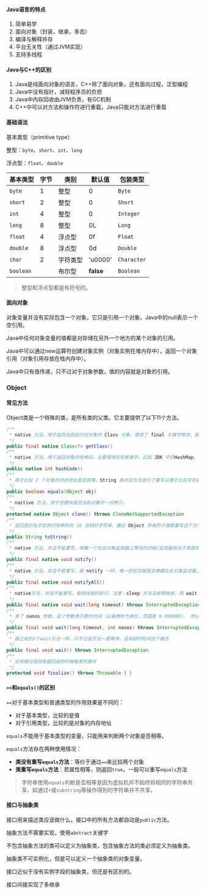 #### Java语言的特点

1. 简单易学
2. 面向对象（封装，继承，多态）
3. 编译与解释并存
4. 平台无关性（通过JVM实现）
5. 支持多线程

#### Java与C++的区别

1. Java是纯面向对象的语言，C++除了面向对象，还有面向过程，泛型编程
2. Java中没有指针，减轻程序员的负担
3. Java中内存回收由JVM负责，有GC机制
4. C++中可以对方法和操作符进行重载，Java只能对方法进行重载

#### 基础语法

基本类型（primitive type）

整型：`byte`、`short`、`int`、`long`

浮点型：`float`、`double`

| 基本类型  | 字节 | 类别     | 默认值    | 包装类型    |
| --------- | ---- | -------- | --------- | ----------- |
| `byte`    | 1    | 整型     | 0         | `Byte`      |
| `short`   | 2    | 整型     | 0         | `Short`     |
| `int`     | 4    | 整型     | 0         | `Integer`   |
| `long`    | 8    | 整型     | 0L        | `Long`      |
| `float`   | 4    | 浮点型   | 0f        | `Float`     |
| `double`  | 8    | 浮点型   | 0d        | `Double`    |
| `char`    | 2    | 字符类型 | 'u0000'   | `Character` |
| `boolean` |      | 布尔型   | **false** | `Boolean`   |

> 整型和浮点型都是有符号的。



#### 面向对象

对象变量并没有实际包含一个对象，它只是引用一个对象，Java中的null表示一个空引用。

Java中任何对象变量的值都是对存储在另外一个地方的某个对象的引用。

Java中可以通过new运算符创建对象实例（对象实例在堆内存中），返回一个对象引用（对象引用存放在栈内存中）。

Java中只有值传递，只不过对于对象参数，值的内容就是对象的引用。

### Object

#### 常见方法

Object类是一个特殊的类，是所有类的父类。它主要提供了以下11个方法。

```java
/**
 * native 方法，用于返回当前运行时对象的 Class 对象，使用了 final 关键字修饰，故不允许子类重写。
 */
public final native Class<?> getClass()
/**
 * native 方法，用于返回对象的哈希码，主要使用在哈希表中，比如 JDK 中的HashMap。
 */
public native int hashCode()
/**
 * 用于比较 2 个对象的内存地址是否相等，String 类对该方法进行了重写以用于比较字符串的值是否相等。
 */
public boolean equals(Object obj)
/**
 * naitive 方法，用于创建并返回当前对象的一份拷贝。
 */
protected native Object clone() throws CloneNotSupportedException
/**
 * 返回类的名字实例的哈希码的 16 进制的字符串。建议 Object 所有的子类都重写这个方法。
 */
public String toString()
/**
 * native 方法，并且不能重写。唤醒一个在此对象监视器上等待的线程(监视器相当于就是锁的概念)。如果有多个线程在等待只会任意唤醒一个。
 */
public final native void notify()
/**
 * native 方法，并且不能重写。跟 notify 一样，唯一的区别就是会唤醒在此对象监视器上等待的所有线程，而不是一个线程。
 */
public final native void notifyAll()
/**
 * native方法，并且不能重写。暂停线程的执行。注意：sleep 方法没有释放锁，而 wait 方法释放了锁 ，timeout 是等待时间。
 */
public final native void wait(long timeout) throws InterruptedException
/**
 * 多了 nanos 参数，这个参数表示额外时间（以毫微秒为单位，范围是 0-999999）。 所以超时的时间还需要加上 nanos 毫秒。。
 */
public final void wait(long timeout, int nanos) throws InterruptedException
/**
 * 跟之前的2个wait方法一样，只不过该方法一直等待，没有超时时间这个概念
 */
public final void wait() throws InterruptedException
/**
 * 实例被垃圾回收器回收的时候触发的操作
 */
protected void finalize() throws Throwable { }

```

#### `==`和`equals()`的区别

`==`对于基本类型和普通类型的作用效果是不同的：

* 对于基本类型，比较的是值
* 对于引用类型，比较的是对象的内存地址

`equals`不能用于基本类型的变量，只能用来判断两个对象是否相等。

`equals`方法存在两种使用情况：

* **类没有重写`equals`方法**：等价于通过`==`来比较两个对象
* **类重写`equals`方法**：若属性相等，则返回`true`，一般可以重写`equals`方法

> 字符串使用`equals`判断是否相等是因为虚拟机并不始终将相同的字符串共享，如通过`+`或`substring`等操作得到的字符串并不共享。

#### 接口与抽象类

接口用来描述类应该做什么，接口中的所有方法都自动是`public`方法。

抽象方法不需要实现，使用`abstract`关键字

不包含抽象方法的类可以定义为抽象类，包含抽象方法的类必须定义为抽象类。

抽象类不可实例化，但是可以定义一个抽象类的对象变量。

接口近似于没有实例字段的抽象类，但还是有区别的。

接口间接实现了多继承

